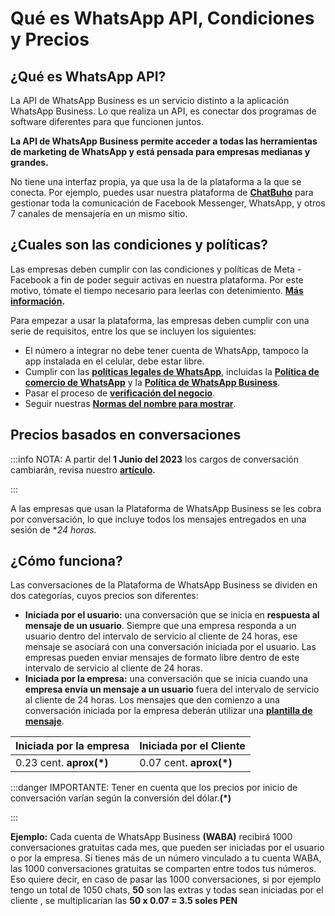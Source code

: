 # Qué es WhatsApp API, Condiciones y Precios

## ¿Qué es WhatsApp API?
La API de WhatsApp Business es un servicio distinto a la aplicación WhatsApp Business. Lo que realiza un API, es conectar dos programas de software diferentes para que funcionen juntos. 

**La API de WhatsApp Business permite acceder a todas las herramientas de marketing de WhatsApp y está pensada para empresas medianas y grandes.**  

No tiene una interfaz propia, ya que usa la de la plataforma a la que se conecta.  Por ejemplo, puedes usar nuestra plataforma de **[ChatBuho](https://buho.la/chat)** para gestionar toda la comunicación de Facebook Messenger, WhatsApp, y otros  7 canales de mensajería en un mismo sitio.

## ¿Cuales son las condiciones y políticas?
Las empresas  deben cumplir con las condiciones y políticas de Meta - Facebook a fin de poder seguir activas en nuestra plataforma. Por este motivo, tómate el tiempo necesario para leerlas con detenimiento. **[Más información](https://www.whatsapp.com/legal/?fbclid=IwAR0zxymEMeoyu8MeN-JZPFt0BoXeuqv-1wzc-uv8pkkOORs3OXOtTEwET9U).**

Para empezar a usar la plataforma, las empresas deben cumplir con una serie de requisitos, entre los que se incluyen los siguientes:

* El número a integrar no debe tener cuenta de WhatsApp, tampoco la app instalada en el celular, debe estar libre.
* Cumplir con las **[políticas legales de WhatsApp](https://www.whatsapp.com/legal/)**, incluidas la **[Política de comercio de WhatsApp](https://www.whatsapp.com/legal/commerce-policy/)** y la **[Política de WhatsApp Business](https://l.facebook.com/l.php?u=https%3A%2F%2Fwww.whatsapp.com%2Flegal%2Fbusiness-policy&h=AT1EOPWpz0VrcKqwnIFS1vA70MNy2AJnDoYdXGjCwZ_hGy2jA4wdK1YzZPYD0ts4A_ATFGSIDvY_bYWZFJvqtBEFjwGUTFKOpkl0aEOXyFy9C9S3EPXD6iUlA6bHFFFV6OL1dczZ9irWa8uhRgHQzQ)**.
* Pasar el proceso de **[verificación del negocio](https://developers.facebook.com/docs/development/release/business-verification)**.
* Seguir nuestras **[Normas del nombre para mostrar](https://developers.facebook.com/micro_site/url/?click_from_context_menu=true&country=PE&destination=https%3A%2F%2Fdevelopers.facebook.com%2Fdocs%2Fwhatsapp%2Fguides%2Fdisplay-name%23display-name-guidelines&event_type=click&last_nav_impression_id=08PdcRmWvridM3SLQ&max_percent_page_viewed=67&max_viewport_height_px=937&max_viewport_width_px=1920&orig_http_referrer=https%3A%2F%2Fdevelopers.facebook.com%2Fdocs%2Fwhatsapp%2Foverview&orig_request_uri=https%3A%2F%2Fdevelopers.facebook.com%2Fajax%2Fdocs%2Fnav%2F%3Fpath1%3Dwhatsapp%26path2%3Doverview&region=latam&scrolled=true&session_id=11xL2dca1Bp40HW6s&site=developers)**.

## Precios basados en conversaciones

:::info NOTA:
A partir del **1 Junio del 2023** los cargos de conversación cambiarán, revisa nuestro **[artículo](/docs/whatsapp-api-facebook/Actualizaciones-de-precios-basados%20-en-conversaciones-WhatsApp-API-a-partir-del-1-de-Abril-de-2023.md).**

:::

A las empresas que usan la Plataforma de WhatsApp Business se les cobra por conversación, lo que incluye todos los mensajes entregados en una sesión de **24 horas.*

## ¿Cómo funciona?

Las conversaciones de la Plataforma de WhatsApp Business se dividen en dos categorías, cuyos precios son diferentes:

* **Iniciada por el usuario:** una conversación que se inicia en **respuesta al mensaje de un usuario**. Siempre que una empresa responda a un usuario dentro del intervalo de servicio al cliente de 24 horas, ese mensaje se asociará con una conversación iniciada por el usuario. Las empresas pueden enviar mensajes de formato libre dentro de este intervalo de servicio al cliente de 24 horas.
* **Iniciada por la empresa:** una conversación que se inicia cuando una **empresa envía un mensaje a un usuario** fuera del intervalo de servicio al cliente de 24 horas. Los mensajes que den comienzo a una conversación iniciada por la empresa deberán utilizar una **[plantilla de mensaje](/docs/configuracion-inicial/Plantillas-de-mensajes.md)**.

| Iniciada por la empresa 	| Iniciada por el Cliente 	|
|-------------------------	|-------------------------	|
|    0.23 cent. **aprox(*)**  	|   0.07 cent. **aprox(*)**   	|

:::danger IMPORTANTE: 
Tener en cuenta que los precios por inicio de conversación varían según la conversión del dólar.**(*)**


:::

**Ejemplo:**
Cada cuenta de WhatsApp Business **(WABA)** recibirá 1000 conversaciones gratuitas cada mes, que pueden ser iniciadas por el usuario o por la empresa. Si tienes más de un número vinculado a tu cuenta WABA, las 1000 conversaciones gratuitas se comparten entre todos tus números.
Eso quiere decir, en caso de pasar las 1000 conversaciones, si por ejemplo tengo un total de 1050 chats, **50** son las extras y todas sean iniciadas por el cliente , se multiplicarían las **50 x 0.07 = 3.5 soles PEN**


